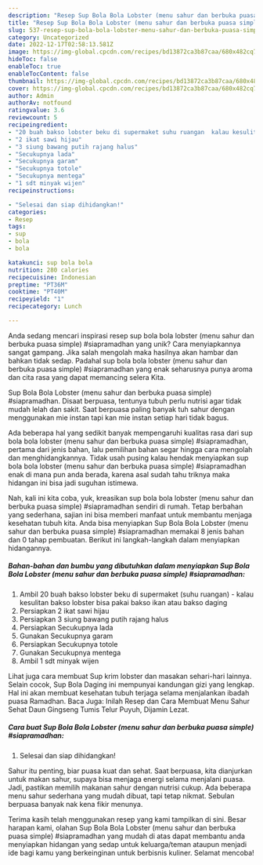 ```yaml
---
description: "Resep Sup Bola Bola Lobster (menu sahur dan berbuka puasa simple) #siapramadhan yang Enak"
title: "Resep Sup Bola Bola Lobster (menu sahur dan berbuka puasa simple) #siapramadhan yang Enak"
slug: 537-resep-sup-bola-bola-lobster-menu-sahur-dan-berbuka-puasa-simple-siapramadhan-yang-enak
category: Uncategorized
date: 2022-12-17T02:58:13.581Z
image: https://img-global.cpcdn.com/recipes/bd13872ca3b87caa/680x482cq70/sup-bola-bola-lobster-menu-sahur-dan-berbuka-puasa-simple-siapramadhan-foto-resep-utama.jpg
hideToc: false
enableToc: true
enableTocContent: false
thumbnail: https://img-global.cpcdn.com/recipes/bd13872ca3b87caa/680x482cq70/sup-bola-bola-lobster-menu-sahur-dan-berbuka-puasa-simple-siapramadhan-foto-resep-utama.jpg
cover: https://img-global.cpcdn.com/recipes/bd13872ca3b87caa/680x482cq70/sup-bola-bola-lobster-menu-sahur-dan-berbuka-puasa-simple-siapramadhan-foto-resep-utama.jpg
author: Admin
authorAv: notfound
ratingvalue: 3.6
reviewcount: 5
recipeingredient:
- "20 buah bakso lobster beku di supermaket suhu ruangan  kalau kesulitan bakso lobster bisa pakai bakso ikan atau bakso daging"
- "2 ikat sawi hijau"
- "3 siung bawang putih rajang halus"
- "Secukupnya lada"
- "Secukupnya garam"
- "Secukupnya totole"
- "Secukupnya mentega"
- "1 sdt minyak wijen"
recipeinstructions:

- "Selesai dan siap dihidangkan!"
categories:
- Resep
tags:
- sup
- bola
- bola

katakunci: sup bola bola 
nutrition: 280 calories
recipecuisine: Indonesian
preptime: "PT36M"
cooktime: "PT40M"
recipeyield: "1"
recipecategory: Lunch

---
```





Anda sedang mencari inspirasi resep sup bola bola lobster (menu sahur dan berbuka puasa simple) #siapramadhan yang unik? Cara menyiapkannya sangat gampang. Jika salah mengolah maka hasilnya akan hambar dan bahkan tidak sedap. Padahal sup bola bola lobster (menu sahur dan berbuka puasa simple) #siapramadhan yang enak seharusnya punya aroma dan cita rasa yang dapat memancing selera Kita.





Sup Bola Bola Lobster (menu sahur dan berbuka puasa simple) #siapramadhan. Disaat berpuasa, tentunya tubuh perlu nutrisi agar tidak mudah lelah dan sakit. Saat berpuasa paling banyak tuh sahur dengan menggunakan mie instan tapi kan mie instan setiap hari tidak bagus.

Ada beberapa hal yang sedikit banyak mempengaruhi kualitas rasa dari sup bola bola lobster (menu sahur dan berbuka puasa simple) #siapramadhan, pertama dari jenis bahan, lalu pemilihan bahan segar hingga cara mengolah dan menghidangkannya. Tidak usah pusing kalau hendak menyiapkan sup bola bola lobster (menu sahur dan berbuka puasa simple) #siapramadhan enak di mana pun anda berada, karena asal sudah tahu triknya maka hidangan ini bisa jadi suguhan istimewa.






Nah, kali ini kita coba, yuk, kreasikan sup bola bola lobster (menu sahur dan berbuka puasa simple) #siapramadhan sendiri di rumah. Tetap berbahan yang sederhana, sajian ini bisa memberi manfaat untuk membantu menjaga kesehatan tubuh kita. Anda bisa menyiapkan Sup Bola Bola Lobster (menu sahur dan berbuka puasa simple) #siapramadhan memakai 8 jenis bahan dan 0 tahap pembuatan. Berikut ini langkah-langkah dalam menyiapkan hidangannya.

<!--inarticleads1-->

##### Bahan-bahan dan bumbu yang dibutuhkan dalam menyiapkan Sup Bola Bola Lobster (menu sahur dan berbuka puasa simple) #siapramadhan:

1. Ambil 20 buah bakso lobster beku di supermaket (suhu ruangan) - kalau kesulitan bakso lobster bisa pakai bakso ikan atau bakso daging
1. Persiapkan 2 ikat sawi hijau
1. Persiapkan 3 siung bawang putih rajang halus
1. Persiapkan Secukupnya lada
1. Gunakan Secukupnya garam
1. Persiapkan Secukupnya totole
1. Gunakan Secukupnya mentega
1. Ambil 1 sdt minyak wijen


Lihat juga cara membuat Sup krim lobster dan masakan sehari-hari lainnya. Selain cocok, Sup Bola Daging ini mempunyai kandungan gizi yang lengkap. Hal ini akan membuat kesehatan tubuh terjaga selama menjalankan ibadah puasa Ramadhan. Baca Juga: Inilah Resep dan Cara Membuat Menu Sahur Sehat Daun Gingseng Tumis Telur Puyuh, Dijamin Lezat. 

<!--inarticleads2-->

##### Cara buat Sup Bola Bola Lobster (menu sahur dan berbuka puasa simple) #siapramadhan:


1. Selesai dan siap dihidangkan!

Sahur itu penting, biar puasa kuat dan sehat. Saat berpuasa, kita dianjurkan untuk makan sahur, supaya bisa menjaga energi selama menjalani puasa. Jadi, pastikan memilih makanan sahur dengan nutrisi cukup. Ada beberapa menu sahur sederhana yang mudah dibuat, tapi tetap nikmat. Sebulan berpuasa banyak nak kena fikir menunya. 

Terima kasih telah menggunakan resep yang kami tampilkan di sini. Besar harapan kami, olahan Sup Bola Bola Lobster (menu sahur dan berbuka puasa simple) #siapramadhan yang mudah di atas dapat membantu anda menyiapkan hidangan yang sedap untuk keluarga/teman ataupun menjadi ide bagi kamu yang berkeinginan untuk berbisnis kuliner. Selamat mencoba!
